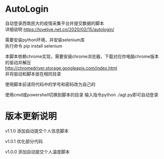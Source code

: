 # AutoLogin

自动登录西南民大的疫情采集平台并提交数据的脚本  
详细说明 https://lovelive.net.cn/2020/02/15/autologin/

需要安装python环境，并安装selenium库  
执行命令 pip install selenium  

本脚本依赖chrome实现，需要安装chrome浏览器，下载对应你电脑chrome版本的驱动并解压  
http://chromedriver.storage.googleapis.com/index.html  
并将驱动和脚本放在相同目录  

使用脚本前请将代码中的学号和密码改为自己的

使用cmd或powershell切换到脚本的目录 输入指令python ./agt.py即可自动登录


  
# 版本更新说明  

v1.1.0 添加自动提交个人信息脚本  
  
v1.0.1 优化部分代码  
  
v1.0.0 添加自动提交个人温度脚本  
